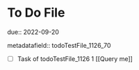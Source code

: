 # To Do File

due:: 2022-09-20

metadatafield:: todoTestFile_1126_70

- [ ] Task of todoTestFile_1126 1 [[Query me]]
